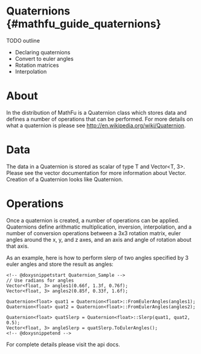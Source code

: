 Quaternions    {#mathfu_guide_quaternions}
===========

TODO outline
   * Declaring quaternions
   * Convert to euler angles
   * Rotation matrices
   * Interpolation

# About
In the distribution of MathFu is a Quaternion class which stores data and
defines a number of operations that can be performed. For more details on
what a quaternion is please see http://en.wikipedia.org/wiki/Quaternion.

# Data

The data in a Quaternion is stored as scalar of type T and Vector<T, 3>.
Please see the vector documentation for more information about Vector.
Creation of a Quaternion looks like Quaternion<T>.

# Operations

Once a quaternion is created, a number of operations can be applied.
Quaternions define arithmatic multiplication, inversion, interpolation,
and a number of conversion operations between a 3x3 rotation matrix,
euler angles around the x, y, and z axes, and an axis and angle of rotation
about that axis.

As an example, here is how to perform slerp of two angles specified by 3 euler
angles and store the result as angles:

    <!-- @doxysnippetstart Quaternion_Sample -->
    // Use radians for angles
    Vector<float, 3> angles1(0.66f, 1.3f, 0.76f);
    Vector<float, 3> angles2(0.85f, 0.33f, 1.6f);

    Quaternion<float> quat1 = Quaternion<float>::FromEulerAngles(angles1);
    Quaternion<float> quat2 = Quaternion<float>::FromEulerAngles(angles2);

    Quaternion<float> quatSlerp = Quaternion<float>::Slerp(quat1, quat2, 0.5);
    Vector<float, 3> angleSlerp = quatSlerp.ToEulerAngles();
    <!-- @doxysnippetend -->

For complete details please visit the api docs.

